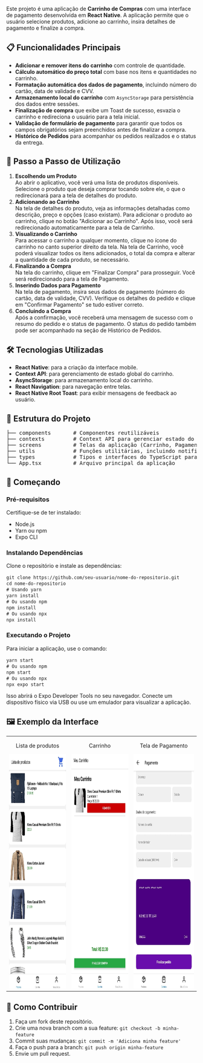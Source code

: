 <!DOCTYPE html>
<html lang="pt-BR">
<head>
  <meta charset="UTF-8">
  <meta name="viewport" content="width=device-width, initial-scale=1.0">
  <title>Projeto Carrinho de Compras</title>
</head>
<body>

<title>Carrinho de Compras - Aplicação de Pagamento e Entrega</title>

<p>Este projeto é uma aplicação de <strong>Carrinho de Compras</strong> com uma interface de pagamento desenvolvida em <strong>React Native</strong>. A aplicação permite que o usuário selecione produtos, adicione ao carrinho, insira detalhes de pagamento e finalize a compra.</p>

<h2>📋 Funcionalidades Principais</h2>
<ul>
  <li><strong>Adicionar e remover itens do carrinho</strong> com controle de quantidade.</li>
  <li><strong>Cálculo automático do preço total</strong> com base nos itens e quantidades no carrinho.</li>
  <li><strong>Formatação automática dos dados de pagamento</strong>, incluindo número do cartão, data de validade e CVV.</li>
  <li><strong>Armazenamento local do carrinho</strong> com <code>AsyncStorage</code> para persistência dos dados entre sessões.</li>
  <li><strong>Finalização de compra</strong> que exibe um Toast de sucesso, esvazia o carrinho e redireciona o usuário para a tela inicial.</li>
  <li><strong>Validação de formulário de pagamento</strong> para garantir que todos os campos obrigatórios sejam preenchidos antes de finalizar a compra.</li>
  <li><strong>Histórico de Pedidos</strong> para acompanhar os pedidos realizados e o status da entrega.</li>
</ul>

<h2>📝 Passo a Passo de Utilização</h2>

<ol>
  <li>
    <strong>Escolhendo um Produto</strong><br>
    Ao abrir o aplicativo, você verá uma lista de produtos disponíveis. Selecione o produto que deseja comprar tocando sobre ele, o que o redirecionará para a tela de detalhes do produto.
  </li>
  <li>
    <strong>Adicionando ao Carrinho</strong><br>
    Na tela de detalhes do produto, veja as informações detalhadas como descrição, preço e opções (caso existam). Para adicionar o produto ao carrinho, clique no botão "Adicionar ao Carrinho". Após isso, você será redirecionado automaticamente para a tela de Carrinho.
  </li>
  <li>
    <strong>Visualizando o Carrinho</strong><br>
    Para acessar o carrinho a qualquer momento, clique no ícone do carrinho no canto superior direito da tela. Na tela de Carrinho, você poderá visualizar todos os itens adicionados, o total da compra e alterar a quantidade de cada produto, se necessário.
  </li>
  <li>
    <strong>Finalizando a Compra</strong><br>
    Na tela do carrinho, clique em "Finalizar Compra" para prosseguir. Você será redirecionado para a tela de Pagamento.
  </li>
  <li>
    <strong>Inserindo Dados para Pagamento</strong><br>
    Na tela de pagamento, insira seus dados de pagamento (número do cartão, data de validade, CVV). Verifique os detalhes do pedido e clique em "Confirmar Pagamento" se tudo estiver correto.
  </li>
  <li>
    <strong>Concluindo a Compra</strong><br>
    Após a confirmação, você receberá uma mensagem de sucesso com o resumo do pedido e o status de pagamento. O status do pedido também pode ser acompanhado na seção de Histórico de Pedidos.
  </li>
</ol>

<h2>🛠️ Tecnologias Utilizadas</h2>
<ul>
  <li><strong>React Native</strong>: para a criação da interface mobile.</li>
  <li><strong>Context API</strong>: para gerenciamento de estado global do carrinho.</li>
  <li><strong>AsyncStorage</strong>: para armazenamento local do carrinho.</li>
  <li><strong>React Navigation</strong>: para navegação entre telas.</li>
  <li><strong>React Native Root Toast</strong>: para exibir mensagens de feedback ao usuário.</li>
</ul>

<h2>📂 Estrutura do Projeto</h2>
<pre>
├── components       # Componentes reutilizáveis
├── contexts         # Context API para gerenciar estado do carrinho
├── screens          # Telas da aplicação (Carrinho, Pagamento, etc)
├── utils            # Funções utilitárias, incluindo notificações Toast
├── types            # Tipos e interfaces do TypeScript para o projeto
└── App.tsx          # Arquivo principal da aplicação
</pre>

<h2>🚀 Começando</h2>

<h3>Pré-requisitos</h3>
<p>Certifique-se de ter instalado:</p>
<ul>
  <li>Node.js</li>
  <li>Yarn ou npm</li>
  <li>Expo CLI</li>
</ul>

<h3>Instalando Dependências</h3>
<p>Clone o repositório e instale as dependências:</p>
<pre><code>git clone https://github.com/seu-usuario/nome-do-repositorio.git
cd nome-do-repositorio
# Usando yarn
yarn install
# Ou usando npm
npm install
# Ou usando npx
npx install
</code></pre>

<h3>Executando o Projeto</h3>
<p>Para iniciar a aplicação, use o comando:</p>
<pre><code>yarn start
# Ou usando npm
npm start
# Ou usando npx
npx expo start
</code></pre>
<p>Isso abrirá o Expo Developer Tools no seu navegador. Conecte um dispositivo físico via USB ou use um emulador para visualizar a aplicação.</p>

<h2>🖼️ Exemplo da Interface</h2>

<table>
  <tr>
    <td style="text-align: center;">
      <p>Lista de produtos</p>
      <img src="./imagens/lista de produtos.jpg" alt="Tela da lista de produtos" height="620">
    </td>
    <td style="text-align: center;">
      <p>Carrinho</p>
      <img src="./imagens/carrinho.jpg" alt="Tela do carrinho" height="620">
    </td>
    <td style="text-align: center;">
      <p>Tela de Pagamento</p>
      <img src="./imagens/pagamento.jpg" alt="Tela de Pagamento" height="620">
    </td>
  </tr>
</table>


<h2>🧩 Como Contribuir</h2>
<ol>
  <li>Faça um fork deste repositório.</li>
  <li>Crie uma nova branch com a sua feature: <code>git checkout -b minha-feature</code></li>
  <li>Commit suas mudanças: <code>git commit -m 'Adiciona minha feature'</code></li>
  <li>Faça o push para a branch: <code>git push origin minha-feature</code></li>
  <li>Envie um pull request.</li>
</ol>

</body>
</html>
